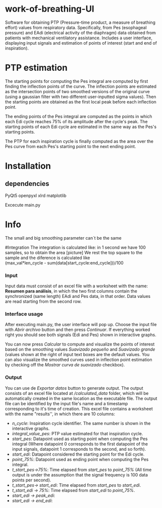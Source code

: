 # work-of-breathing-UI
Software for obtaining PTP (Pressure-time product, a measure of breathing effort) values from respiratory data. Specifically, from Pes (esophageal pressure) and EAdi (electrical activity of the diaphragm) data obtained from patients with mechanical ventilatory assistance. Includes a user interface, displaying input signals and estimation of points of interest (start and end of inspiration).
 
# PTP estimation
The starting points for computing the Pes integral are computed by first finding the inflection points of the curve. The inflection points are estimated as the intersection points of two smoothed versions of the original curve (using a gaussian filter with two different user-inputted sigma values). Then the starting points are obtained as the first local peak before each inflection point. 
 
The ending points of the Pes integral are computed as the points in which each Edi cycle reaches 75% of its amplitude after the cycle's peak. The starting points of each Edi cycle are estimated in the same way as the Pes's starting points.
 
The PTP for each inspiration cycle is finally computed as the area over the Pes curve from each Pes's starting point to the next ending point.
 
# Installation
## dependencies
PyQt5
openpyxl
xlrd
matplotlib

Excecute main.py
# Info
The small and big smoothing parameter can´t be the same

#Integration
The integration is calculated like:
in 1 second we have 100 samples, so to obtain the area 
[picture]
We rest the top square to the sample and the diference 
is calculated like  
(max_val*len_cycle - sum(data[start_cycle:end_cycle]))/100

### Input
Input data must consist of an excel file with a worksheet with the name: **Resumen para análisis**, in which the two first columns contain the synchronized (same length) EAdi and Pes data, in that order. Data values are read starting from the second row.
### Interface usage
After executing main.py, the user interface will pop up. Choose the input file with *Abrir archivo* button and then press *Continuar*. If everything worked right you should see both signals (Edi and Pes) shown in interactive graphs.
 
You can now press _Calcular_ to compute and visualize the points of interest based on the smoothing values *Suavizado pequeño* and *Suavizado grande* (values shown at the right of input text boxes are the default values. You can also visualize the smoothed curves used in inflection point estimation by checking off the *Mostrar curva de suavizado* checkbox).
### Output
You can use de *Exportar datos* button to generate output. The output consists of an excel file located at _/calculated_data_ folder, which will be automatically created in the same location as the executable file. The output file can be identified by the input file's name and a timestamp corresponding to it's time of creation. This excel file contains a worksheet with the name "results'', in which there are 10 columns:
* _n_cycle_: Inspiration cycle identifier. The same number is shown in the interactive graphs.
* _integral_value_pes_: PTP value estimated for that inspiration cycle.
* _start_pes_: Datapoint used as starting point when computing the Pes integral (Where datapoint 0 corresponds to the first datapoint of the input signals, datapoint 1 corresponds to the second, and so forth).
* _start_edi_: Datapoint considered the starting point for the Edi cycle.
* _point_75%_: Datapoint used as ending point when computing the Pes integral.
* _t_start_pes->75%_: Time elapsed from _start_pes_ to _point_75%_ (All time output is under the assumption that the signal frequency is 100 data points per second).
* _t_start_pes-> start_edi_: Time elapsed from _start_pes_ to _start_edi_.
* _t_start_edi -> 75%_: Time elapsed from _start_edi_ to _point_75%_.
* _start_edi -> peak_edi_:
* _start_edi -> end_edi_:

